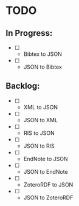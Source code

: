 # TODO

## In Progress:

- [ ] - Bibtex to JSON  
- [ ] - JSON to Bibtex

## Backlog:

- [ ] - XML to JSON  
- [ ] - JSON to XML  
- [ ] - RIS to JSON  
- [ ] - JSON to RIS
- [ ] - EndNote to JSON
- [ ] - JSON to EndNote
- [ ] - ZoteroRDF to JSON
- [ ] - JSON to ZoteroRDF
